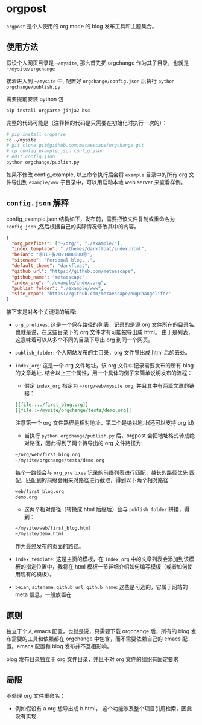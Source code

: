 # orgpost

`orgpost` 是个人使用的 org mode 的 blog 发布工具和主题集合。

## 使用方法

假设个人网页目录是 `~/mysite`, 那么首先把 orgchange 作为其子目录，也就是 `~/mysite/orgchange`

接着进入到 `~/mysite` 中, 配置好 `orgchange/config.json` 后执行 `python orgchange/publish.py`

需要提前安装 python 包

```bash
pip install orgparse jinja2 bs4
```

完整的代码可能是（注释掉的代码是只需要在初始化时执行一次的）：

```bash
# pip install orgparse
cd ~/mysite
# git clone git@github.com:metaescape/orgchange.git
# cp config_example.json config.json
# edit config.json
python orgchange/publish.py
```

如果不修改 config_example, 以上命令执行后会将 `example` 目录中的所有 org 文件导出到 `example/www` 子目录中，可以用启动本地 web server 来查看样例。

## `config.json` 解释

config_example.json 结构如下，发布前，需要把该文件复制或重命名为 `config.json` ,然后根据自己的实际情况修改其中的内容。

```json
{
  "org_prefixes": ["~/org/", "./example/"],
  "index_template": "./themes/darkfloat/index.html",
  "beian": "京ICP备2021000000号",
  "sitename": "Personal blog...",
  "default_theme": "darkfloat",
  "github_url": "https://github.com/metaescape",
  "github_name": "metaescape",
  "index_org": "./example/index.org",
  "publish_folder": "./example/www",
  "site_repo": "https://github.com/metaescape/hugchangelife/"
}
```

接下来是对各个关键词的解释:

- `org_prefixes`: 这是一个保存路径的列表，记录的是源 org 文件所在的目录名. 也就是说，在这些目录下的 org 文件才有可能被导出成 html。 由于是列表，这意味着可以从多个不同的目录下导出 org 到同一个网页。
- `publish_folder`: 个人网站发布的主目录，org 文件导出成 html 后的去处。
- `index_org`: 这是一个 org 文件地址，该 org 文件中记录需要发布的所有 blog 的文章地址. 结合以上三个属性，用一个具体的例子来简单说明发布的流程：

  - 假定 `index_org` 指定为 `~/org/web/mysite.org`, 并且其中有两篇文章的链接：

  ```org
  [[file::../first_blog.org]]
  [[file::~/mysite/orgchange/tests/demo.org]]
  ```

  注意第一个 org 文件路径是相对地址，第二个是绝对地址(还可以支持 org id)

  - 当执行 `python orgchange/publish.py` 后，orgpost 会把地址格式转成绝对路径，因此得到了两个待导出的 org 文件路径为:

  ```bash
  ~/org/web/first_blog.org
  ~/mysite/orgchange/tests/demo.org
  ```

  每个一路径会与 `org_prefixes` 记录的前缀列表进行匹配，越长的路径优先
  匹配，匹配到的前缀会用来对路径进行截取，得到以下两个相对路径：

  ```bash
  web/first_blog.org
  demo.org
  ```

  - 这两个相对路径（转换成 html 后缀后）会与 `publish_folder` 拼接，得到：

  ```bash
  ~/mysite/web/first_blog.html
  ~/mysite/demo.html
  ```

  作为最终发布的页面的路径。

- `index_template`: 这是主页的模板，在 `index_org` 中的文章列表会添加到该模板的指定位置中，我将在 html 模板一节详细介绍如何编写模板（或者如何使用现有的模板）。
- `beian`, `sitename`, `github_url`, `github_name`: 这些是可选的，它属于网站的 meta 信息，一般放置在

## 原则

独立于个人 emacs 配置，也就是说，只需要下载 orgchange 后，所有的 blog 发布需要的工具和依赖都在 orgchange 中包含，而不需要依赖自己的 emacs 配置。emacs 配置和 blog 发布并不互相影响。

blog 发布目录独立于 org 文件目录，并且不对 org 文件的组织有固定要求

## 局限

不处理 org 文件重命名：

- 例如假设有 a.org 想导出成 b.html， 这个功能涉及整个项目引用检索，因此没有实现.
